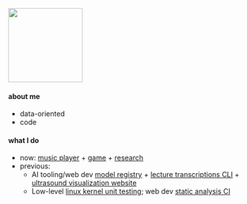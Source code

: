 <img height="150" src="https://user-images.githubusercontent.com/39812919/122685073-b5075180-d1df-11eb-8172-9ee6ada53190.gif" />
<!-- Trivia: in case you're reading this, the gif came from an obscure Boards of Canada page I found. If you don't know them, go listen, they're pretty good! -->

#### about me

- data-oriented
- code

#### what I do

- now: [music player](https://codeberg.org/musicca/skald) + [game](https://codeberg.org/catermujo/obtanium) + [research](https://github.com/isinyaaa/py-ffi)
- previous:
  - AI tooling/web dev [model registry](https://github.com/kubeflow/model-registry) + [lecture transcriptions CLI](https://codeberg.org/aehse/superlesson) +  [ultrasound visualization website](https://github.com/ultron-labs/ultron)
  - Low-level [linux kernel unit testing](https://summerofcode.withgoogle.com/proposals/details/XoZiYvMx); web dev [static analysis CI](https://github.com/openscanhub/openscanhub)
